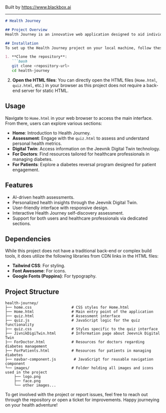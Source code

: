 
Built by https://www.blackbox.ai

---

```markdown
# Health Journey

## Project Overview
Health Journey is an innovative web application designed to aid individuals in managing their health through personalized assessments and AI-driven solutions. The application features a beautiful interface that focuses on user engagement, offering various assessments and insightful feedback to promote a healthier lifestyle. It also showcases the Jeevnik Digital Twin technology, which provides personalized health insights based on real-time data.

## Installation
To set up the Health Journey project on your local machine, follow these steps:

1. **Clone the repository**:
   ```bash
   git clone <repository-url>
   cd health-journey
   ```

2. **Open the HTML files**:
   You can directly open the HTML files (`Home.html`, `quiz.html`, etc.) in your browser as this project does not require a back-end server for static HTML.

## Usage
Navigate to `Home.html` in your web browser to access the main interface. From there, users can explore various sections:

- **Home**: Introduction to Health Journey.
- **Assessment**: Engage with the `quiz.html` to assess and understand personal health metrics.
- **Digital Twin**: Access information on the Jeevnik Digital Twin technology.
- **For Doctors**: Find resources tailored for healthcare professionals in managing diabetes.
- **For Patients**: Explore a diabetes reversal program designed for patient engagement.

## Features
- AI-driven health assessments.
- Personalized health insights through the Jeevnik Digital Twin.
- User-friendly interface with responsive design.
- Interactive Health Journey self-discovery assessment.
- Support for both users and healthcare professionals via dedicated sections.

## Dependencies
While this project does not have a traditional back-end or complex build tools, it does utilize the following libraries from CDN links in the HTML files:
- **Tailwind CSS**: For styling.
- **Font Awesome**: For icons.
- **Google Fonts (Poppins)**: For typography.

## Project Structure
```plaintext
health-journey/
├── home.css                  # CSS styles for Home.html
├── Home.html                 # Main entry point of the application
├── quiz.html                 # Assessment interface
├── quiz.js                   # JavaScript logic for the quiz functionality
├── quiz.css                  # Styles specific to the quiz interface
├── JivnikDigiTwin.html       # Information page about Jeevnik Digital Twin
├── ForDoctor.html            # Resources for doctors regarding diabetes management
├── ForPatients.html          # Resources for patients in managing diabetes
├── navbar-component.js        # JavaScript for reusable navigation component
└── images/                   # Folder holding all images and icons used in the project
    ├── logo.png             
    ├── face.png             
    └── other images...       
```

To get involved with the project or report issues, feel free to reach out through the repository or open a ticket for improvements. Happy journeying on your health adventure!
```